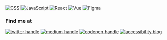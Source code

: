 ![CSS](https://raw.githubusercontent.com/tanisha03/tanisha03/master/icons/css.png) ![JavaScript](https://raw.githubusercontent.com/tanisha03/tanisha03/master/icons/js.png) ![React](https://raw.githubusercontent.com/tanisha03/tanisha03/master/icons/react.png) ![Vue](https://raw.githubusercontent.com/tanisha03/tanisha03/master/icons/vue.png) ![Figma](https://raw.githubusercontent.com/tanisha03/tanisha03/master/icons/figma.png)

### Find me at
<a href="https://twitter.com/tanishaaa03"><img src="https://raw.githubusercontent.com/tanisha03/tanisha03/master/icons/twitter.png" alt="twitter handle"/></a>
<a href="https://medium.com/@tanisha031199"><img src="https://raw.githubusercontent.com/tanisha03/tanisha03/master/icons/medium.png" alt="medium handle"/></a>
<a href="https://codepen.io/tanisha03"><img src="https://raw.githubusercontent.com/tanisha03/tanisha03/master/icons/codepen.png" alt="codepen handle"/></a>
<a href="https://a11y-friendly.netlify.app/"><img src="https://raw.githubusercontent.com/tanisha03/tanisha03/master/icons/a11y.png" alt="accessibility blog"/></a>
